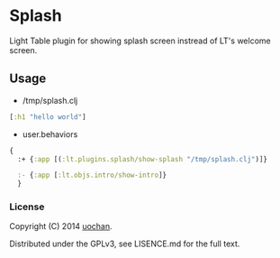 # Splash

Light Table plugin for showing splash screen instread of LT's welcome screen.

## Usage

 * /tmp/splash.clj
```clojure
[:h1 "hello world"]
```

 * user.behaviors
```clojure
{
  :+ {:app [(:lt.plugins.splash/show-splash "/tmp/splash.clj")]}

  :- {:app [:lt.objs.intro/show-intro]}
  }
```

### License

Copyright (C) 2014 [uochan](http://twitter.com/uochan).

Distributed under the GPLv3, see LISENCE.md for the full text.
